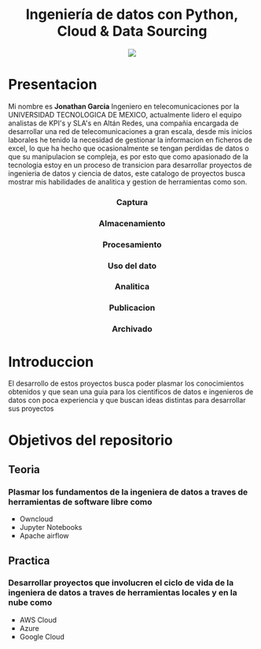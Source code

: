 <div align="center">
  <h1>Ingeniería de datos con Python, Cloud & Data Sourcing</h1>
</div>

<div align="center"> 
  <img src="https://miro.medium.com/max/501/1*XzNcxsUYugJu2SB2SEOf3w.jpeg" width="">
</div>


# Presentacion

Mi nombre es **Jonathan Garcia** Ingeniero en telecomunicaciones por la UNIVERSIDAD TECNOLOGICA DE MEXICO, actualmente lidero el equipo analistas de KPI's y SLA's en Altán Redes, una compañia encargada de desarrollar una red de telecomunicaciones a gran escala, desde mis inicios laborales he tenido la necesidad de gestionar la informacion en ficheros de excel, lo que ha hecho que ocasionalmente se tengan perdidas de datos o que su manipulacion se compleja, es por esto que como apasionado de la tecnologia estoy en un proceso de transicion para desarrollar proyectos de ingenieria de datos y ciencia de datos, este catalogo de proyectos busca mostrar mis habilidades de analitica y gestion de herramientas como son.

<div align="center">
  <h3>Captura</h3>
  <h3>Almacenamiento</h3>
  <h3>Procesamiento</h3>
  <h3>Uso del dato</h3>
  <h3>Analitica</h3>
  <h3>Publicacion</h3>
  <h3>Archivado</h3>
</div>

# Introduccion
 El desarrollo de estos proyectos busca poder plasmar los conocimientos obtenidos y que sean una guia para los cientificos de datos e ingenieros de datos con poca experiencia y que buscan ideas distintas para desarrollar sus proyectos
 
# Objetivos del repositorio
<div align="left">
<h2>Teoria</h2>
<h3>Plasmar los fundamentos de la ingeniera de datos a traves de herramientas de software libre como</h3>
<ul style="list-style-type:square">
<li>Owncloud</li>
<li>Jupyter Notebooks</li>
<li>Apache airflow</li>
</ul>

<h2>Practica</h2>
<h3>Desarrollar proyectos que involucren el ciclo de vida de la ingeniera de datos a traves de herramientas locales y en la nube como</h3>
<ul style="list-style-type:square">
<li>AWS Cloud</li>
<li>Azure</li>
<li>Google Cloud</li>
</ul>
</div>

